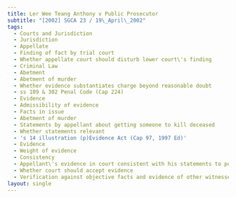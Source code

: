 ```yaml
---
title: Ler Wee Teang Anthony v Public Prosecutor
subtitle: "[2002] SGCA 23 / 19\_April\_2002"
tags:
  - Courts and Jurisdiction
  - Jurisdiction
  - Appellate
  - Finding of fact by trial court
  - Whether appellate court should disturb lower court\'s finding
  - Criminal Law
  - Abetment
  - Abetment of murder
  - Whether evidence substantiates charge beyond reasonable doubt
  - ss 109 & 302 Penal Code (Cap 224)
  - Evidence
  - Admissibility of evidence
  - Facts in issue
  - Abetment of murder
  - Statements by appellant about getting someone to kill deceased
  - Whether statements relevant
  - 's 14 illustration (p)Evidence Act (Cap 97, 1997 Ed)'
  - Evidence
  - Weight of evidence
  - Consistency
  - Appellant\'s evidence in court consistent with his statements to police
  - Whether court should accept evidence
  - Verification against objective facts and evidence of other witnesses
layout: single
---
```


